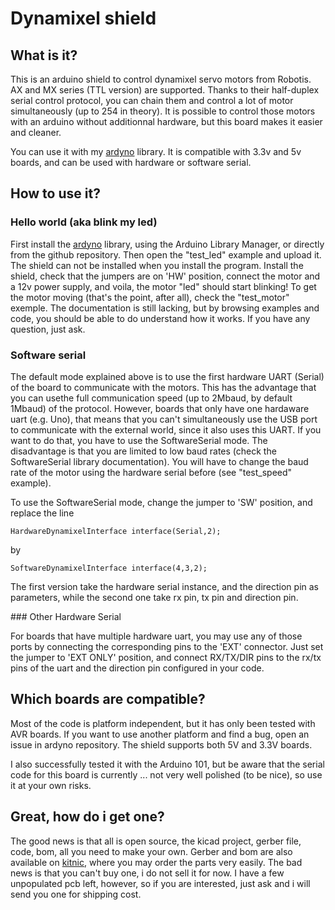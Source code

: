 # Dynamixel shield

## What is it?

This is an arduino shield to control dynamixel servo motors from Robotis. AX and MX series (TTL version) are supported. Thanks to their half-duplex serial control protocol, you can chain them and control a lot of motor simultaneously (up to 254 in theory). It is possible to control those motors with an arduino without additionnal hardware, but this board makes it easier and cleaner.

You can use it with my [ardyno](https://github.com/descampsa/ardyno/) library.
It is compatible with 3.3v and 5v boards, and can be used with hardware or software serial.

## How to use it?

### Hello world (aka blink my led)

First install the [ardyno](https://github.com/descampsa/ardyno/) library, using the Arduino Library Manager, or directly from the github repository.
Then open the "test_led" example and upload it. The shield can not be installed when you install the program.
Install the shield, check that the jumpers are on 'HW' position, connect the motor and a 12v power supply, and voila, the motor "led" should start blinking!
To get the motor moving (that's the point, after all), check the "test_motor" exemple. The documentation is still lacking, but by browsing examples and code, you should be able to do understand how it works. If you have any question, just ask.

### Software serial

The default mode explained above is to use the first hardware UART (Serial) of the board to communicate with the motors. This has the advantage that you can usethe full communication speed (up to 2Mbaud, by default 1Mbaud) of the protocol. However, boards that only have one hardaware uart (e.g. Uno), that means that you can't simultaneously use the USB port to communicate with the external world, since it also uses this UART. If you want to do that, you have to use the SoftwareSerial mode. The disadvantage is that you are limited to low baud rates (check the SoftwareSerial library documentation). You will have to change the baud rate of the motor using the hardware serial before (see "test_speed" example).

To use the SoftwareSerial mode, change the jumper to 'SW' position, and replace the line
```
HardwareDynamixelInterface interface(Serial,2);
```
by

```
SoftwareDynamixelInterface interface(4,3,2);
```

The first version take the hardware serial instance, and the direction pin as parameters, while the second one take rx pin, tx pin and direction pin.

### Other Hardware Serial

For boards that have multiple hardware uart, you may use any of those ports by connecting the corresponding pins to the 'EXT' connector. Just set the jumper to 'EXT ONLY' position, and connect RX/TX/DIR pins to the rx/tx pins of the uart and the direction pin configured in your code.

## Which boards are compatible?

Most of the code is platform independent, but it has only been tested with AVR boards. If you want to use another platform and find a bug, open an issue in ardyno repository.
The shield supports both 5V and 3.3V boards.

I also successfully tested it with the Arduino 101, but be aware that the serial code for this board is currently ... not very well polished (to be nice), so use it at your own risks.

## Great, how do i get one?

The good news is that all is open source, the kicad project, gerber file, code, bom, all you need to make your own. Gerber and bom are also available on [kitnic](kitnic.it), where you may order the parts very easily. The bad news is that you can't buy one, i do not sell it for now.
I have a few unpopulated pcb left, however, so if you are interested, just ask and i will send you one for shipping cost.
